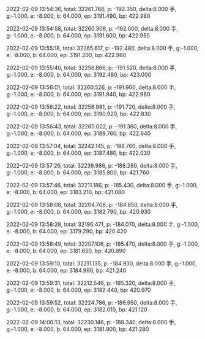 2022-02-09 13:54:36, total: 32261.766, p: -192.350, delta:8.000 手, g:-1.000, e: -8.000, b: 64.000, ep: 3191.490, bp: 422.980

2022-02-09 13:54:58, total: 32260.306, p: -192.000, delta:8.000 手, g:-1.000, e: -8.000, b: 64.000, ep: 3191.600, bp: 422.950

2022-02-09 13:55:18, total: 32265.617, p: -192.480, delta:8.000 手, g:-1.000, e: -8.000, b: 64.000, ep: 3191.200, bp: 422.960

2022-02-09 13:55:40, total: 32256.866, p: -191.520, delta:8.000 手, g:-1.000, e: -8.000, b: 64.000, ep: 3192.480, bp: 423.000

2022-02-09 13:56:01, total: 32260.526, p: -191.900, delta:8.000 手, g:-1.000, e: -8.000, b: 64.000, ep: 3191.940, bp: 422.980

2022-02-09 13:56:22, total: 32258.981, p: -191.720, delta:8.000 手, g:-1.000, e: -8.000, b: 64.000, ep: 3190.920, bp: 422.830

2022-02-09 13:56:43, total: 32260.022, p: -191.360, delta:8.000 手, g:-1.000, e: -8.000, b: 64.000, ep: 3189.760, bp: 422.640

2022-02-09 13:57:04, total: 32242.145, p: -188.760, delta:8.000 手, g:-1.000, e: -8.000, b: 64.000, ep: 3187.480, bp: 422.030

2022-02-09 13:57:26, total: 32239.986, p: -188.280, delta:8.000 手, g:-1.000, e: -8.000, b: 64.000, ep: 3185.800, bp: 421.760

2022-02-09 13:57:46, total: 32211.186, p: -185.430, delta:8.000 手, g:-1.000, e: -8.000, b: 64.000, ep: 3183.210, bp: 421.080

2022-02-09 13:58:08, total: 32204.706, p: -184.650, delta:8.000 手, g:-1.000, e: -8.000, b: 64.000, ep: 3182.790, bp: 420.930

2022-02-09 13:58:28, total: 32196.471, p: -184.070, delta:8.000 手, g:-1.000, e: -8.000, b: 64.000, ep: 3179.290, bp: 420.420

2022-02-09 13:58:49, total: 32207.106, p: -185.470, delta:8.000 手, g:-1.000, e: -8.000, b: 64.000, ep: 3181.650, bp: 420.890

2022-02-09 13:59:10, total: 32211.135, p: -184.930, delta:8.000 手, g:-1.000, e: -8.000, b: 64.000, ep: 3184.990, bp: 421.240

2022-02-09 13:59:31, total: 32212.546, p: -185.320, delta:8.000 手, g:-1.000, e: -8.000, b: 64.000, ep: 3182.440, bp: 420.970

2022-02-09 13:59:52, total: 32224.786, p: -186.950, delta:8.000 手, g:-1.000, e: -8.000, b: 64.000, ep: 3182.010, bp: 421.120

2022-02-09 14:00:13, total: 32230.146, p: -188.340, delta:8.000 手, g:-1.000, e: -8.000, b: 64.000, ep: 3181.900, bp: 421.280
